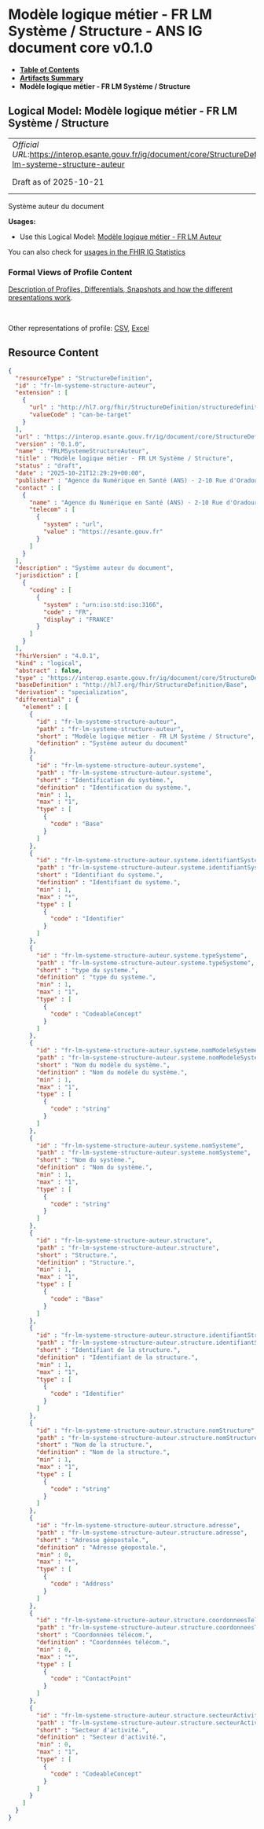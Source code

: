 # Modèle logique métier - FR LM Système / Structure - ANS IG document core v0.1.0

* [**Table of Contents**](toc.md)
* [**Artifacts Summary**](artifacts.md)
* **Modèle logique métier - FR LM Système / Structure**

## Logical Model: Modèle logique métier - FR LM Système / Structure 

| | |
| :--- | :--- |
| *Official URL*:https://interop.esante.gouv.fr/ig/document/core/StructureDefinition/fr-lm-systeme-structure-auteur | *Version*:0.1.0 |
| Draft as of 2025-10-21 | *Computable Name*:FRLMSystemeStructureAuteur |

 
Système auteur du document 

**Usages:**

* Use this Logical Model: [Modèle logique métier - FR LM Auteur](StructureDefinition-fr-lm-auteur.md)

You can also check for [usages in the FHIR IG Statistics](https://packages2.fhir.org/xig/ans.document.fr.core|current/StructureDefinition/fr-lm-systeme-structure-auteur)

### Formal Views of Profile Content

 [Description of Profiles, Differentials, Snapshots and how the different presentations work](http://build.fhir.org/ig/FHIR/ig-guidance/readingIgs.html#structure-definitions). 

 

Other representations of profile: [CSV](StructureDefinition-fr-lm-systeme-structure-auteur.csv), [Excel](StructureDefinition-fr-lm-systeme-structure-auteur.xlsx) 



## Resource Content

```json
{
  "resourceType" : "StructureDefinition",
  "id" : "fr-lm-systeme-structure-auteur",
  "extension" : [
    {
      "url" : "http://hl7.org/fhir/StructureDefinition/structuredefinition-type-characteristics",
      "valueCode" : "can-be-target"
    }
  ],
  "url" : "https://interop.esante.gouv.fr/ig/document/core/StructureDefinition/fr-lm-systeme-structure-auteur",
  "version" : "0.1.0",
  "name" : "FRLMSystemeStructureAuteur",
  "title" : "Modèle logique métier - FR LM Système / Structure",
  "status" : "draft",
  "date" : "2025-10-21T12:29:29+00:00",
  "publisher" : "Agence du Numérique en Santé (ANS) - 2-10 Rue d'Oradour-sur-Glane, 75015 Paris",
  "contact" : [
    {
      "name" : "Agence du Numérique en Santé (ANS) - 2-10 Rue d'Oradour-sur-Glane, 75015 Paris",
      "telecom" : [
        {
          "system" : "url",
          "value" : "https://esante.gouv.fr"
        }
      ]
    }
  ],
  "description" : "Système auteur du document",
  "jurisdiction" : [
    {
      "coding" : [
        {
          "system" : "urn:iso:std:iso:3166",
          "code" : "FR",
          "display" : "FRANCE"
        }
      ]
    }
  ],
  "fhirVersion" : "4.0.1",
  "kind" : "logical",
  "abstract" : false,
  "type" : "https://interop.esante.gouv.fr/ig/document/core/StructureDefinition/fr-lm-systeme-structure-auteur",
  "baseDefinition" : "http://hl7.org/fhir/StructureDefinition/Base",
  "derivation" : "specialization",
  "differential" : {
    "element" : [
      {
        "id" : "fr-lm-systeme-structure-auteur",
        "path" : "fr-lm-systeme-structure-auteur",
        "short" : "Modèle logique métier - FR LM Système / Structure",
        "definition" : "Système auteur du document"
      },
      {
        "id" : "fr-lm-systeme-structure-auteur.systeme",
        "path" : "fr-lm-systeme-structure-auteur.systeme",
        "short" : "Identification du système.",
        "definition" : "Identification du système.",
        "min" : 1,
        "max" : "1",
        "type" : [
          {
            "code" : "Base"
          }
        ]
      },
      {
        "id" : "fr-lm-systeme-structure-auteur.systeme.identifiantSysteme",
        "path" : "fr-lm-systeme-structure-auteur.systeme.identifiantSysteme",
        "short" : "Identifiant du systeme.",
        "definition" : "Identifiant du systeme.",
        "min" : 1,
        "max" : "*",
        "type" : [
          {
            "code" : "Identifier"
          }
        ]
      },
      {
        "id" : "fr-lm-systeme-structure-auteur.systeme.typeSysteme",
        "path" : "fr-lm-systeme-structure-auteur.systeme.typeSysteme",
        "short" : "type du systeme.",
        "definition" : "type du systeme.",
        "min" : 1,
        "max" : "1",
        "type" : [
          {
            "code" : "CodeableConcept"
          }
        ]
      },
      {
        "id" : "fr-lm-systeme-structure-auteur.systeme.nomModeleSysteme",
        "path" : "fr-lm-systeme-structure-auteur.systeme.nomModeleSysteme",
        "short" : "Nom du modèle du système.",
        "definition" : "Nom du modèle du système.",
        "min" : 1,
        "max" : "1",
        "type" : [
          {
            "code" : "string"
          }
        ]
      },
      {
        "id" : "fr-lm-systeme-structure-auteur.systeme.nomSysteme",
        "path" : "fr-lm-systeme-structure-auteur.systeme.nomSysteme",
        "short" : "Nom du système.",
        "definition" : "Nom du système.",
        "min" : 1,
        "max" : "1",
        "type" : [
          {
            "code" : "string"
          }
        ]
      },
      {
        "id" : "fr-lm-systeme-structure-auteur.structure",
        "path" : "fr-lm-systeme-structure-auteur.structure",
        "short" : "Structure.",
        "definition" : "Structure.",
        "min" : 1,
        "max" : "1",
        "type" : [
          {
            "code" : "Base"
          }
        ]
      },
      {
        "id" : "fr-lm-systeme-structure-auteur.structure.identifiantStructure",
        "path" : "fr-lm-systeme-structure-auteur.structure.identifiantStructure",
        "short" : "Identifiant de la structure.",
        "definition" : "Identifiant de la structure.",
        "min" : 1,
        "max" : "1",
        "type" : [
          {
            "code" : "Identifier"
          }
        ]
      },
      {
        "id" : "fr-lm-systeme-structure-auteur.structure.nomStructure",
        "path" : "fr-lm-systeme-structure-auteur.structure.nomStructure",
        "short" : "Nom de la structure.",
        "definition" : "Nom de la structure.",
        "min" : 1,
        "max" : "1",
        "type" : [
          {
            "code" : "string"
          }
        ]
      },
      {
        "id" : "fr-lm-systeme-structure-auteur.structure.adresse",
        "path" : "fr-lm-systeme-structure-auteur.structure.adresse",
        "short" : "Adresse géopostale.",
        "definition" : "Adresse géopostale.",
        "min" : 0,
        "max" : "*",
        "type" : [
          {
            "code" : "Address"
          }
        ]
      },
      {
        "id" : "fr-lm-systeme-structure-auteur.structure.coordonneesTelecom",
        "path" : "fr-lm-systeme-structure-auteur.structure.coordonneesTelecom",
        "short" : "Coordonnées télécom.",
        "definition" : "Coordonnées télécom.",
        "min" : 0,
        "max" : "*",
        "type" : [
          {
            "code" : "ContactPoint"
          }
        ]
      },
      {
        "id" : "fr-lm-systeme-structure-auteur.structure.secteurActivite",
        "path" : "fr-lm-systeme-structure-auteur.structure.secteurActivite",
        "short" : "Secteur d'activité.",
        "definition" : "Secteur d'activité.",
        "min" : 0,
        "max" : "1",
        "type" : [
          {
            "code" : "CodeableConcept"
          }
        ]
      }
    ]
  }
}

```
